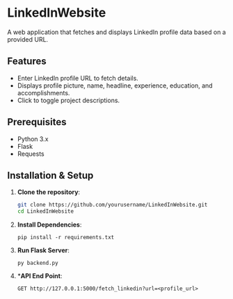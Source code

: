 # LinkedInWebsite

A web application that fetches and displays LinkedIn profile data based on a provided URL.

## Features

- Enter LinkedIn profile URL to fetch details.
- Displays profile picture, name, headline, experience, education, and accomplishments.
- Click to toggle project descriptions.

## Prerequisites

- Python 3.x
- Flask
- Requests

## Installation & Setup

1. **Clone the repository**:

   ```sh
   git clone https://github.com/yourusername/LinkedInWebsite.git
   cd LinkedInWebsite
2. **Install Dependencies**:

    ```
    pip install -r requirements.txt

3. **Run Flask Server**:

    ```
    py backend.py

4. ***API End Point**:

    ```
    GET http://127.0.0.1:5000/fetch_linkedin?url=<profile_url>
